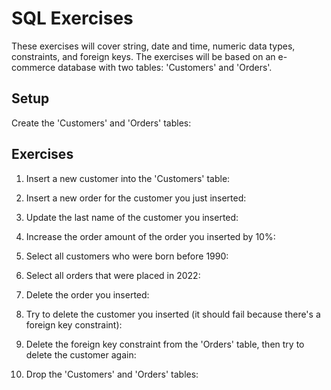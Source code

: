 # SQL Exercises
These exercises will cover string, date and time, numeric data types, constraints, and foreign keys. 
The exercises will be based on an e-commerce database with two tables: 'Customers' and 'Orders'.
## Setup

Create the 'Customers' and 'Orders' tables:



## Exercises

1. Insert a new customer into the 'Customers' table:



2. Insert a new order for the customer you just inserted:



3. Update the last name of the customer you inserted:



4. Increase the order amount of the order you inserted by 10%:



5. Select all customers who were born before 1990:



6. Select all orders that were placed in 2022:



7. Delete the order you inserted:


8. Try to delete the customer you inserted (it should fail because there's a foreign key constraint):



9. Delete the foreign key constraint from the 'Orders' table, then try to delete the customer again:



10. Drop the 'Customers' and 'Orders' tables:



